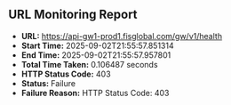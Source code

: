 ## URL Monitoring Report

- **URL:** https://api-gw1-prod1.fisglobal.com/gw/v1/health
- **Start Time:** 2025-09-02T21:55:57.851314
- **End Time:** 2025-09-02T21:55:57.957801
- **Total Time Taken:** 0.106487 seconds
- **HTTP Status Code:** 403
- **Status:** Failure
- **Failure Reason:** HTTP Status Code: 403
